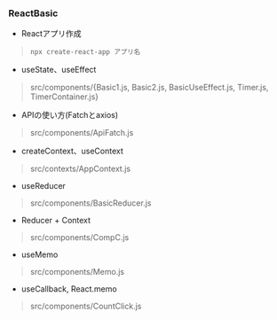 
### ReactBasic

+ Reactアプリ作成
>`npx create-react-app アプリ名`

+ useState、useEffect
>src/components/{Basic1.js, Basic2.js, BasicUseEffect.js, Timer.js, TimerContainer.js}

+ APIの使い方(Fatchとaxios)
>src/components/ApiFatch.js

+ createContext、useContext
>src/contexts/AppContext.js

+ useReducer
>src/components/BasicReducer.js

+ Reducer + Context
>src/components/CompC.js

+ useMemo
>src/components/Memo.js

+ useCallback, React.memo
>src/components/CountClick.js